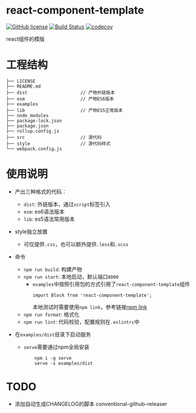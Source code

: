 # react-component-template
[![GitHub license](https://img.shields.io/github/license/damujiangr/react-component-template.svg)](https://github.com/damujiangr/react-component-template/blob/master/LICENSE)
[![Build Status](https://travis-ci.org/damujiangr/react-component-template.svg?branch=master)](https://travis-ci.org/damujiangr/react-component-template)
[![codecov](https://codecov.io/gh/damujiangr/react-component-template/branch/master/graph/badge.svg)](https://codecov.io/gh/damujiangr/react-component-template) 

react组件的模版

# 工程结构

```
├── LICENSE
├── README.md
├── dist                    // 产物外链版本
├── esm                     // 产物ES6版本
├── examples
├── lib                     // 产物ES5正常版本
├── node_modules
├── package-lock.json
├── package.json
├── rollup.config.js
├── src                     // 源代码
├── style                   // 源代码样式
└── webpack.config.js
```

# 使用说明
- 产出三种格式的代码：
    + `dist`: 外链版本，通过`script`标签引入
    + `esm`: es6语法版本
    + `lib`: es5语法常用版本

- style独立放置
    + 可仅提供`.css`，也可以额外提供`.less`和`.scss`

- 命令
    + `npm run build`: 构建产物
    + `npm run start`: 本地启动，默认端口`8000`
        - `examples`中按照引用包的方式引用了`react-component-template`组件
            ```
            import Block from 'react-component-template';
            ```
          本地测试时需要使用`npm link`，参考链接[npm link](https://docs.npmjs.com/cli/link)
    + `npm run format`: 格式化
    + `npm run lint`: 代码校验，配置规则在`.eslintrc`中

- 在`examples/dist`目录下启动服务
    + `serve`需要通过npm全局安装
        ```
            npm i -g serve
            serve -s examples/dist
        ```

# TODO
- 添加自动生成CHANGELOG的脚本 conventional-github-releaser
